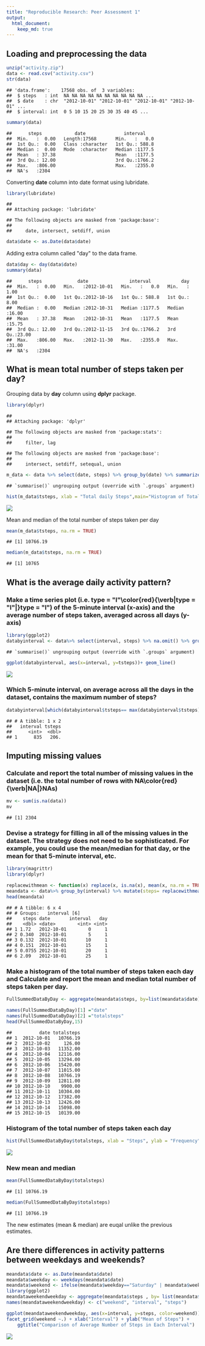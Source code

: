 ```yaml
---
title: "Reproducible Research: Peer Assessment 1"
output: 
  html_document:
    keep_md: true
---
```



## Loading and preprocessing the data


```r
unzip("activity.zip")
data <- read.csv("activity.csv")
str(data)
```

```
## 'data.frame':	17568 obs. of  3 variables:
##  $ steps   : int  NA NA NA NA NA NA NA NA NA NA ...
##  $ date    : chr  "2012-10-01" "2012-10-01" "2012-10-01" "2012-10-01" ...
##  $ interval: int  0 5 10 15 20 25 30 35 40 45 ...
```

```r
summary(data)
```

```
##      steps            date              interval     
##  Min.   :  0.00   Length:17568       Min.   :   0.0  
##  1st Qu.:  0.00   Class :character   1st Qu.: 588.8  
##  Median :  0.00   Mode  :character   Median :1177.5  
##  Mean   : 37.38                      Mean   :1177.5  
##  3rd Qu.: 12.00                      3rd Qu.:1766.2  
##  Max.   :806.00                      Max.   :2355.0  
##  NA's   :2304
```
Converting **date** column into date format using lubridate.

```r
library(lubridate)
```

```
## 
## Attaching package: 'lubridate'
```

```
## The following objects are masked from 'package:base':
## 
##     date, intersect, setdiff, union
```

```r
data$date <- as.Date(data$date)
```

Adding extra column called "day" to the data frame.

```r
data$day <- day(data$date)
summary(data)
```

```
##      steps             date               interval           day       
##  Min.   :  0.00   Min.   :2012-10-01   Min.   :   0.0   Min.   : 1.00  
##  1st Qu.:  0.00   1st Qu.:2012-10-16   1st Qu.: 588.8   1st Qu.: 8.00  
##  Median :  0.00   Median :2012-10-31   Median :1177.5   Median :16.00  
##  Mean   : 37.38   Mean   :2012-10-31   Mean   :1177.5   Mean   :15.75  
##  3rd Qu.: 12.00   3rd Qu.:2012-11-15   3rd Qu.:1766.2   3rd Qu.:23.00  
##  Max.   :806.00   Max.   :2012-11-30   Max.   :2355.0   Max.   :31.00  
##  NA's   :2304
```

## What is mean total number of steps taken per day?
Grouping data by **day** column using **dplyr** package.

```r
library(dplyr)
```

```
## 
## Attaching package: 'dplyr'
```

```
## The following objects are masked from 'package:stats':
## 
##     filter, lag
```

```
## The following objects are masked from 'package:base':
## 
##     intersect, setdiff, setequal, union
```

```r
m_data <- data %>% select(date, steps) %>% group_by(date) %>% summarize(tsteps= sum(steps)) %>%na.omit()
```

```
## `summarise()` ungrouping output (override with `.groups` argument)
```

```r
hist(m_data$tsteps, xlab = "Total daily Steps",main="Histogram of Total Steps by day", breaks = 20)
```

![](PA1_template_files/figure-html/unnamed-chunk-4-1.png)<!-- -->

Mean and median of the total number of steps taken per day

```r
mean(m_data$tsteps, na.rm = TRUE)
```

```
## [1] 10766.19
```

```r
median(m_data$tsteps, na.rm = TRUE)
```

```
## [1] 10765
```

## What is the average daily activity pattern?
### Make a time series plot (i.e. type = "l"\color{red}{\verb|type = "l"|}type = "l") of the 5-minute interval (x-axis) and the average number of steps taken, averaged across all days (y-axis)

```r
library(ggplot2)
databyinterval <- data%>% select(interval, steps) %>% na.omit() %>% group_by(interval) %>% summarize(tsteps= mean(steps)) 
```

```
## `summarise()` ungrouping output (override with `.groups` argument)
```

```r
ggplot(databyinterval, aes(x=interval, y=tsteps))+ geom_line()
```

![](PA1_template_files/figure-html/unnamed-chunk-6-1.png)<!-- -->

### Which 5-minute interval, on average across all the days in the dataset, contains the maximum number of steps?

```r
databyinterval[which(databyinterval$tsteps== max(databyinterval$tsteps)),]
```

```
## # A tibble: 1 x 2
##   interval tsteps
##      <int>  <dbl>
## 1      835   206.
```

## Imputing missing values

### Calculate and report the total number of missing values in the dataset (i.e. the total number of rows with NA\color{red}{\verb|NA|}NAs)

```r
mv <- sum(is.na(data))
mv
```

```
## [1] 2304
```
### Devise a strategy for filling in all of the missing values in the dataset. The strategy does not need to be sophisticated. For example, you could use the mean/median for that day, or the mean for that 5-minute interval, etc.


```r
library(magrittr)
library(dplyr)

replacewithmean <- function(x) replace(x, is.na(x), mean(x, na.rm = TRUE))
meandata <- data%>% group_by(interval) %>% mutate(steps= replacewithmean(steps))
head(meandata)
```

```
## # A tibble: 6 x 4
## # Groups:   interval [6]
##    steps date       interval   day
##    <dbl> <date>        <int> <int>
## 1 1.72   2012-10-01        0     1
## 2 0.340  2012-10-01        5     1
## 3 0.132  2012-10-01       10     1
## 4 0.151  2012-10-01       15     1
## 5 0.0755 2012-10-01       20     1
## 6 2.09   2012-10-01       25     1
```

### Make a histogram of the total number of steps taken each day and Calculate and report the mean and median total number of steps taken per day.

```r
FullSummedDataByDay <- aggregate(meandata$steps, by=list(meandata$date), sum)

names(FullSummedDataByDay)[1] ="date"
names(FullSummedDataByDay)[2] ="totalsteps"
head(FullSummedDataByDay,15)
```

```
##          date totalsteps
## 1  2012-10-01   10766.19
## 2  2012-10-02     126.00
## 3  2012-10-03   11352.00
## 4  2012-10-04   12116.00
## 5  2012-10-05   13294.00
## 6  2012-10-06   15420.00
## 7  2012-10-07   11015.00
## 8  2012-10-08   10766.19
## 9  2012-10-09   12811.00
## 10 2012-10-10    9900.00
## 11 2012-10-11   10304.00
## 12 2012-10-12   17382.00
## 13 2012-10-13   12426.00
## 14 2012-10-14   15098.00
## 15 2012-10-15   10139.00
```

### Histogram of the total number of steps taken each day

```r
hist(FullSummedDataByDay$totalsteps, xlab = "Steps", ylab = "Frequency", main = "Total Daily Steps", breaks = 20)
```

![](PA1_template_files/figure-html/unnamed-chunk-11-1.png)<!-- -->


### New mean and median

```r
mean(FullSummedDataByDay$totalsteps)
```

```
## [1] 10766.19
```

```r
median(FullSummedDataByDay$totalsteps)
```

```
## [1] 10766.19
```
The new estimates (mean & median) are euqal unlike the previous estimates.


## Are there differences in activity patterns between weekdays and weekends?

```r
meandata$date <- as.Date(meandata$date)
meandata$weekday <- weekdays(meandata$date)
meandata$weekend <- ifelse(meandata$weekday=="Saturday" | meandata$weekday=="Sunday", "Weekend", "Weekday" )
library(ggplot2)
meandataweekendweekday <- aggregate(meandata$steps , by= list(meandata$weekend, meandata$interval), na.omit(mean))
names(meandataweekendweekday) <- c("weekend", "interval", "steps")

ggplot(meandataweekendweekday, aes(x=interval, y=steps, color=weekend)) + geom_line()+
facet_grid(weekend ~.) + xlab("Interval") + ylab("Mean of Steps") +
    ggtitle("Comparison of Average Number of Steps in Each Interval")
```

![](PA1_template_files/figure-html/unnamed-chunk-13-1.png)<!-- -->



